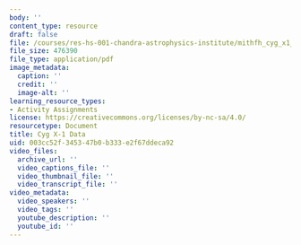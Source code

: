 ```yaml
---
body: ''
content_type: resource
draft: false
file: /courses/res-hs-001-chandra-astrophysics-institute/mithfh_cyg_x1_ana.pdf
file_size: 476390
file_type: application/pdf
image_metadata:
  caption: ''
  credit: ''
  image-alt: ''
learning_resource_types:
- Activity Assignments
license: https://creativecommons.org/licenses/by-nc-sa/4.0/
resourcetype: Document
title: Cyg X-1 Data
uid: 003cc52f-3453-47b0-b333-e2f67ddeca92
video_files:
  archive_url: ''
  video_captions_file: ''
  video_thumbnail_file: ''
  video_transcript_file: ''
video_metadata:
  video_speakers: ''
  video_tags: ''
  youtube_description: ''
  youtube_id: ''
---
```

